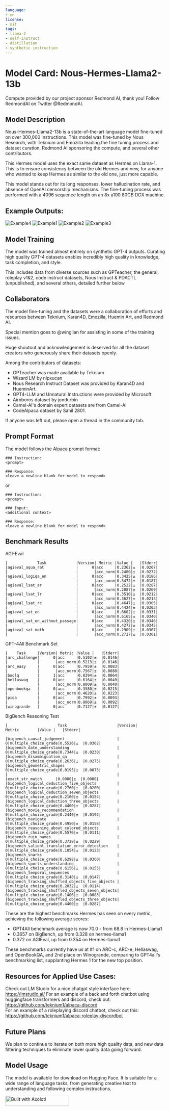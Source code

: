 ```yaml
---
language:
- en
license:
- mit
tags:
- llama-2
- self-instruct
- distillation
- synthetic instruction
---
```


# Model Card: Nous-Hermes-Llama2-13b

Compute provided by our project sponsor Redmond AI, thank you! Follow RedmondAI on Twitter @RedmondAI.

## Model Description

Nous-Hermes-Llama2-13b is a state-of-the-art language model fine-tuned on over 300,000 instructions. This model was fine-tuned by Nous Research, with Teknium and Emozilla leading the fine tuning process and dataset curation, Redmond AI sponsoring the compute, and several other contributors.

This Hermes model uses the exact same dataset as Hermes on Llama-1. This is to ensure consistency between the old Hermes and new, for anyone who wanted to keep Hermes as similar to the old one, just more capable.

This model stands out for its long responses, lower hallucination rate, and absence of OpenAI censorship mechanisms. The fine-tuning process was performed with a 4096 sequence length on an 8x a100 80GB DGX machine.

## Example Outputs:
![Example4](https://huggingface.co/NousResearch/Nous-Hermes-Llama2-13b/resolve/main/example5.png "Example 4")
![Example1](https://huggingface.co/NousResearch/Nous-Hermes-Llama2-13b/resolve/main/Example1.png "Example 1")
![Example2](https://huggingface.co/NousResearch/Nous-Hermes-Llama2-13b/resolve/main/example2.png "Example 2")
![Example3](https://huggingface.co/NousResearch/Nous-Hermes-Llama2-13b/resolve/main/example3.png "Example 3")

## Model Training

The model was trained almost entirely on synthetic GPT-4 outputs. Curating high quality GPT-4 datasets enables incredibly high quality in knowledge, task completion, and style.

This includes data from diverse sources such as GPTeacher, the general, roleplay v1&2, code instruct datasets, Nous Instruct & PDACTL (unpublished), and several others, detailed further below

## Collaborators
The model fine-tuning and the datasets were a collaboration of efforts and resources between Teknium, Karan4D, Emozilla, Huemin Art, and Redmond AI. 
  
Special mention goes to @winglian for assisting in some of the training issues.

Huge shoutout and acknowledgement is deserved for all the dataset creators who generously share their datasets openly. 

Among the contributors of datasets:
- GPTeacher was made available by Teknium
- Wizard LM by nlpxucan
- Nous Research Instruct Dataset was provided by Karan4D and HueminArt.  
- GPT4-LLM and Unnatural Instructions were provided by Microsoft
- Airoboros dataset by jondurbin
- Camel-AI's domain expert datasets are from Camel-AI
- CodeAlpaca dataset by Sahil 2801.

If anyone was left out, please open a thread in the community tab.

## Prompt Format

The model follows the Alpaca prompt format:
```
### Instruction:
<prompt>

### Response:
<leave a newline blank for model to respond>

```

or 

```
### Instruction:
<prompt>

### Input:
<additional context>

### Response:
<leave a newline blank for model to respond>

```  

## Benchmark Results
AGI-Eval
```
|             Task             |Version| Metric |Value |   |Stderr|
|agieval_aqua_rat              |      0|acc     |0.2362|±  |0.0267|
|                              |       |acc_norm|0.2480|±  |0.0272|
|agieval_logiqa_en             |      0|acc     |0.3425|±  |0.0186|
|                              |       |acc_norm|0.3472|±  |0.0187|
|agieval_lsat_ar               |      0|acc     |0.2522|±  |0.0287|
|                              |       |acc_norm|0.2087|±  |0.0269|
|agieval_lsat_lr               |      0|acc     |0.3510|±  |0.0212|
|                              |       |acc_norm|0.3627|±  |0.0213|
|agieval_lsat_rc               |      0|acc     |0.4647|±  |0.0305|
|                              |       |acc_norm|0.4424|±  |0.0303|
|agieval_sat_en                |      0|acc     |0.6602|±  |0.0331|
|                              |       |acc_norm|0.6165|±  |0.0340|
|agieval_sat_en_without_passage|      0|acc     |0.4320|±  |0.0346|
|                              |       |acc_norm|0.4272|±  |0.0345|
|agieval_sat_math              |      0|acc     |0.2909|±  |0.0307|
|                              |       |acc_norm|0.2727|±  |0.0301|
```
GPT-4All Benchmark Set
```
|    Task     |Version| Metric |Value |   |Stderr|
|arc_challenge|      0|acc     |0.5102|±  |0.0146|
|             |       |acc_norm|0.5213|±  |0.0146|
|arc_easy     |      0|acc     |0.7959|±  |0.0083|
|             |       |acc_norm|0.7567|±  |0.0088|
|boolq        |      1|acc     |0.8394|±  |0.0064|
|hellaswag    |      0|acc     |0.6164|±  |0.0049|
|             |       |acc_norm|0.8009|±  |0.0040|
|openbookqa   |      0|acc     |0.3580|±  |0.0215|
|             |       |acc_norm|0.4620|±  |0.0223|
|piqa         |      0|acc     |0.7992|±  |0.0093|
|             |       |acc_norm|0.8069|±  |0.0092|
|winogrande   |      0|acc     |0.7127|±  |0.0127|
```
BigBench Reasoning Test
```
|                      Task                      |Version|       Metric        |Value |   |Stderr|

|bigbench_causal_judgement                       |      0|multiple_choice_grade|0.5526|±  |0.0362|
|bigbench_date_understanding                     |      0|multiple_choice_grade|0.7344|±  |0.0230|
|bigbench_disambiguation_qa                      |      0|multiple_choice_grade|0.2636|±  |0.0275|
|bigbench_geometric_shapes                       |      0|multiple_choice_grade|0.0195|±  |0.0073|
|                                                |       |exact_str_match      |0.0000|±  |0.0000|
|bigbench_logical_deduction_five_objects         |      0|multiple_choice_grade|0.2760|±  |0.0200|
|bigbench_logical_deduction_seven_objects        |      0|multiple_choice_grade|0.2100|±  |0.0154|
|bigbench_logical_deduction_three_objects        |      0|multiple_choice_grade|0.4400|±  |0.0287|
|bigbench_movie_recommendation                   |      0|multiple_choice_grade|0.2440|±  |0.0192|
|bigbench_navigate                               |      0|multiple_choice_grade|0.4950|±  |0.0158|
|bigbench_reasoning_about_colored_objects        |      0|multiple_choice_grade|0.5570|±  |0.0111|
|bigbench_ruin_names                             |      0|multiple_choice_grade|0.3728|±  |0.0229|
|bigbench_salient_translation_error_detection    |      0|multiple_choice_grade|0.1854|±  |0.0123|
|bigbench_snarks                                 |      0|multiple_choice_grade|0.6298|±  |0.0360|
|bigbench_sports_understanding                   |      0|multiple_choice_grade|0.6156|±  |0.0155|
|bigbench_temporal_sequences                     |      0|multiple_choice_grade|0.3140|±  |0.0147|
|bigbench_tracking_shuffled_objects_five_objects |      0|multiple_choice_grade|0.2032|±  |0.0114|
|bigbench_tracking_shuffled_objects_seven_objects|      0|multiple_choice_grade|0.1406|±  |0.0083|
|bigbench_tracking_shuffled_objects_three_objects|      0|multiple_choice_grade|0.4400|±  |0.0287|
```

These are the highest benchmarks Hermes has seen on every metric, achieving the following average scores:
- GPT4All benchmark average is now 70.0 - from 68.8 in Hermes-Llama1
- 0.3657 on BigBench, up from 0.328 on hermes-llama1
- 0.372 on AGIEval, up from 0.354 on Hermes-llama1

These benchmarks currently have us at #1 on ARC-c, ARC-e, Hellaswag, and OpenBookQA, and 2nd place on Winogrande, comparing to GPT4all's benchmarking list, supplanting Hermes 1 for the new top position. 

## Resources for Applied Use Cases:
Check out LM Studio for a nice chatgpt style interface here: https://lmstudio.ai/
For an example of a back and forth chatbot using huggingface transformers and discord, check out: https://github.com/teknium1/alpaca-discord  
For an example of a roleplaying discord chatbot, check out this: https://github.com/teknium1/alpaca-roleplay-discordbot  

## Future Plans
We plan to continue to iterate on both more high quality data, and new data filtering techniques to eliminate lower quality data going forward. 

## Model Usage
The model is available for download on Hugging Face. It is suitable for a wide range of language tasks, from generating creative text to understanding and following complex instructions.

[<img src="https://raw.githubusercontent.com/OpenAccess-AI-Collective/axolotl/main/image/axolotl-badge-web.png" alt="Built with Axolotl" width="200" height="32"/>](https://github.com/OpenAccess-AI-Collective/axolotl)
